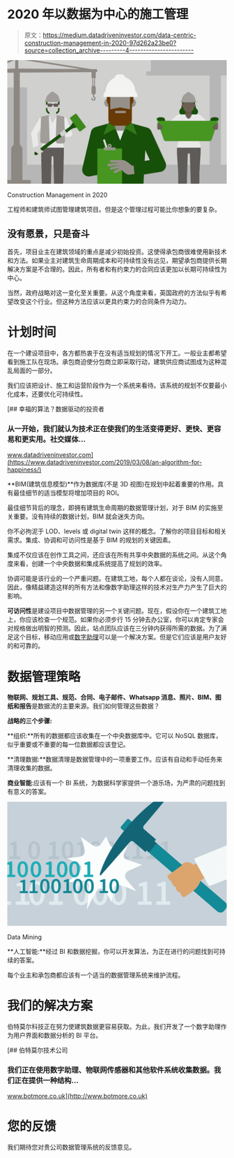 # 2020 年以数据为中心的施工管理

> 原文：<https://medium.datadriveninvestor.com/data-centric-construction-management-in-2020-97d262a23be0?source=collection_archive---------4----------------------->

![](img/4889de9a38acaf1310a73deba1d074c3.png)

Construction Management in 2020

工程师和建筑师试图管理建筑项目。但是这个管理过程可能比你想象的要复杂。

## **没有愿景，只是奋斗**

首先，项目业主在建筑领域的重点是减少初始投资。这使得承包商很难使用新技术和方法。如果业主对建筑生命周期成本和可持续性没有远见，期望承包商提供长期解决方案是不合理的。因此，所有者和有约束力的合同应该更加以长期可持续性为中心。

当然，政府战略对这一变化至关重要。从这个角度来看，英国政府的方法似乎有希望改变这个行业。但这种方法应该以更具约束力的合同条件为动力。

# **计划时间**

在一个建设项目中，各方都热衷于在没有适当规划的情况下开工。一般业主都希望看到施工队在现场。承包商迫使分包商立即采取行动，建筑供应商试图成为这种混乱局面的一部分。

我们应该把设计、施工和运营阶段作为一个系统来看待。该系统的规划不仅要最小化成本，还要优化可持续性。

[](https://www.datadriveninvestor.com/2019/03/08/an-algorithm-for-happiness/) [## 幸福的算法？数据驱动的投资者

### 从一开始，我们就认为技术正在使我们的生活变得更好、更快、更容易和更实用。社交媒体…

www.datadriveninvestor.com](https://www.datadriveninvestor.com/2019/03/08/an-algorithm-for-happiness/) 

**BIM(建筑信息模型)**作为数据库(不是 3D 视图)在规划中起着重要的作用。具有最佳细节的适当模型将增加项目的 ROI。

最佳细节背后的理念，即拥有建筑生命周期的数据管理计划，对于 BIM 的实施至关重要。没有持续的数据计划，BIM 就会迷失方向。

你不必拘泥于 LOD、levels 或 digital twin 这样的概念。了解你的项目目标和相关需求。集成、协调和可访问性是基于 BIM 的规划的关键因素。

集成不仅应该在创作工具之间，还应该在所有共享中央数据的系统之间。从这个角度来看，创建一个中央数据和集成系统提高了规划的效率。

协调可能是该行业的一个严重问题。在建筑工地，每个人都在谈论，没有人同意。因此，像精益建造这样的所有方法和像数字助理这样的技术对生产力产生了巨大的影响。

**可访问性**是建设项目中数据管理的另一个关键问题。现在，假设你在一个建筑工地上，你应该检查一个规范。如果你必须步行 15 分钟去办公室，你可以肯定专家会对规格做出明智的预测。因此，站点团队应该在三分钟内获得所需的数据。为了满足这个目标，移动应用或[数字助理](http://www.botmore.co.uk)可以是一个解决方案。但是它们应该是用户友好的和可靠的。

# **数据管理策略**

**物联网、规划工具、规范、合同、电子邮件、Whatsapp 消息、照片、BIM、图纸和报告**是数据流的主要来源。我们如何管理这些数据？

**战略的三个步骤:**

**组织:**所有的数据都应该收集在一个中央数据库中。它可以 NoSQL 数据库，似乎重要或不重要的每一位数据都应该登记。

**清理数据:**数据清理是数据管理中的一项重要工作。应该有自动和手动任务来清理收集的数据。

**商业智能**:应该有一个 BI 系统，为数据科学家提供一个游乐场，为严肃的问题找到有意义的答案。

![](img/c27e85460622f3e21fb96908c71b6d5f.png)

Data Mining

**人工智能:**经过 BI 和数据挖掘，你可以开发算法，为正在进行的问题找到可持续的答案。

每个业主和承包商都应该有一个适当的数据管理系统来维护流程。

# **我们的解决方案**

伯特莫尔科技正在努力使建筑数据更容易获取。为此，我们开发了一个数字助理作为用户界面和数据分析的 BI 平台。

[](http://www.botmore.co.uk) [## 伯特莫尔技术公司

### 我们正在使用数字助理、物联网传感器和其他软件系统收集数据。我们正在提供一种结构…

www.botmore.co.uk](http://www.botmore.co.uk) 

# **您的反馈**

我们期待您对贵公司数据管理系统的反馈意见。